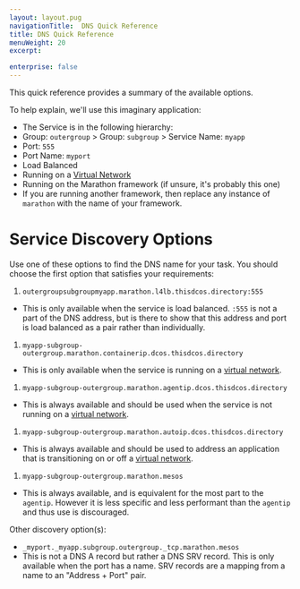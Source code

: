```yaml
---
layout: layout.pug
navigationTitle:  DNS Quick Reference
title: DNS Quick Reference
menuWeight: 20
excerpt:

enterprise: false
---
```


<!-- This source repo for this topic is https://github.com/dcos/dcos-docs -->


This quick reference provides a summary of the available options.

To help explain, we'll use this imaginary application:

* The Service is in the following hierarchy:
 * Group: `outergroup` > Group: `subgroup` > Service Name: `myapp`
* Port: `555`
 * Port Name: `myport`
 * Load Balanced
* Running on a [Virtual Network](/1.10/networking/load-balancing-vips/virtual-networks/)
* Running on the Marathon framework (if unsure, it's probably this one)
 * If you are running another framework, then replace any instance of `marathon` with the name of your framework.

# Service Discovery Options

Use one of these options to find the DNS name for your task.
You should choose the first option that satisfies your requirements:

1.  `outergroupsubgroupmyapp.marathon.l4lb.thisdcos.directory:555`
 * This is only available when the service is load balanced. `:555` is not a part of the DNS address, but is there to show that this address and port is load balanced as a pair rather than individually.
1.  `myapp-subgroup-outergroup.marathon.containerip.dcos.thisdcos.directory`
 * This is only available when the service is running on a [virtual network](/1.10/networking/load-balancing-vips/virtual-networks/).
1.  `myapp-subgroup-outergroup.marathon.agentip.dcos.thisdcos.directory`
 * This is always available and should be used when the service is not running on a [virtual network](/1.10/networking/load-balancing-vips/virtual-networks/).
1.  `myapp-subgroup-outergroup.marathon.autoip.dcos.thisdcos.directory`
 * This is always available and should be used to address an application that is transitioning on or off a [virtual network](/1.10/networking/load-balancing-vips/virtual-networks/).
1.  `myapp-subgroup-outergroup.marathon.mesos`
 * This is always available, and is equivalent for the most part to the `agentip`. However it is less specific and less performant than the `agentip` and thus use is discouraged.

Other discovery option(s):

* `_myport._myapp.subgroup.outergroup._tcp.marathon.mesos`
 * This is not a DNS A record but rather a DNS SRV record. This is only available when the port has a name. SRV records are a mapping from a
   name to an "Address + Port" pair.
